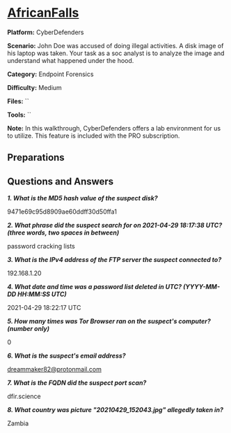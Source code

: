 # <a href="https://cyberdefenders.org/blueteam-ctf-challenges/africanfalls/">AfricanFalls</a>

**Platform:** CyberDefenders

**Scenario:** John Doe was accused of doing illegal activities. A disk image of his laptop was taken. Your task as a soc analyst is to analyze the image and understand what happened under the hood.

**Category:** Endpoint Forensics

**Difficulty:** Medium

**Files:** ``

**Tools:** `` 

**Note:** In this walkthrough, CyberDefenders offers a lab environment for us to utilize. This feature is included with the PRO subscription.

## **Preparations** 

## **Questions and Answers**

***1. What is the MD5 hash value of the suspect disk?***

9471e69c95d8909ae60ddff30d50ffa1

***2. What phrase did the suspect search for on 2021-04-29 18:17:38 UTC? (three words, two spaces in between)***

password cracking lists

***3. What is the IPv4 address of the FTP server the suspect connected to?***

192.168.1.20

***4. What date and time was a password list deleted in UTC? (YYYY-MM-DD HH:MM:SS UTC)***

2021-04-29 18:22:17 UTC

***5. How many times was Tor Browser ran on the suspect's computer? (number only)***

0

***6. What is the suspect's email address?***

dreammaker82@protonmail.com

***7. What is the FQDN did the suspect port scan?***

dfir.science

***8. What country was picture "20210429_152043.jpg" allegedly taken in?***

Zambia
